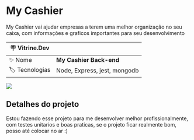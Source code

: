 # My Cashier

My Cashier vai ajudar empresas a terem uma melhor organização no seu caixa, com informações e graficos importantes para seu desenvolvimento

| :placard: Vitrine.Dev |                                               |
| --------------------- | --------------------------------------------- |
| :sparkles: Nome       | **My Cashier Back-end**                     |
| :label: Tecnologias   | Node, Express, jest, mongodb |

<!-- Inserir imagem com a #vitrinedev ao final do link -->

![](https://media.discordapp.net/attachments/751139056414490676/1043324634235420764/image.png?width=966&height=683#vitrinedev)

## Detalhes do projeto

Estou fazendo esse projeto para me desenvolver melhor profissionalmente, com testes unitarios e boas praticas, se o projeto ficar realmente bom, posso até colocar no ar :)
